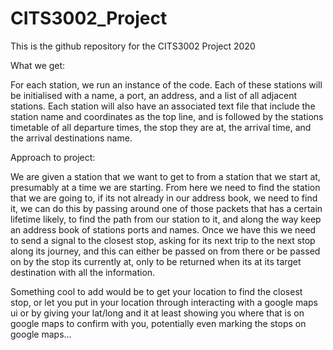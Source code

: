 # CITS3002_Project

This is the github repository for the CITS3002 Project 2020

What we get:

For each station, we run an instance of the code.
Each of these stations will be initialised with a name, a port, an address, and a list of all adjacent stations. Each station will also have an associated text file that include the station name and coordinates as the top line, and is followed by the stations timetable of all departure times, the stop they are at, the arrival time, and the arrival destinations name.


Approach to project:

We are given a station that we want to get to from a station that we start at, presumably at a time we are starting. From here we need to find the station that we are going to, if its not already in our address book, we need to find it, we can do this by passing around one of those packets that has a certain lifetime likely, to find the path from our station to it, and along the way keep an address book of stations ports and names. Once we have this we need to send a signal to the closest stop, asking for its next trip to the next stop along its journey, and this can either be passed on from there or be passed on by the stop its currently at, only to be returned when its at its target destination with all the information.

Something cool to add would be to get your location to find the closest stop, or let you put in your location through interacting with a google maps ui or by giving your lat/long and it at least showing you where that is on google maps to confirm with you, potentially even marking the stops on google maps...